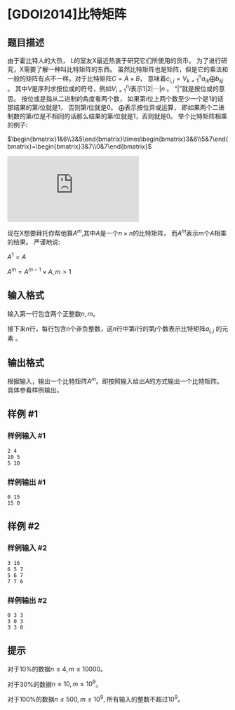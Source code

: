 # [GDOI2014]比特矩阵

## 题目描述

由于霍比特人的大热， L的室友X最近热衷于研究它们所使用的货币。 为了进行研究，X需要了解一种叫比特矩阵的东西。 虽然比特矩阵也是矩阵，但是它的乘法和一般的矩阵有点不一样。对于比特矩阵$C = A \times B$， 意味着$c_{i,j} = V_{k=1}^{n}a_{ik} \bigoplus b_{kj}$ 。 其中$V$是序列求按位或的符号，例如$V_{i=1}^{n} i$表示$1 | 2 | \cdots | n$ 。 “|”就是按位或的意思。 按位或是指从二进制的角度看两个数， 如果第$i$位上两个数至少一个是1的话那结果的第$i$位就是1， 否则第$i$位就是0。 $\bigoplus$表示按位异或运算， 即如果两个二进制数的第$i$位是不相同的话那么结果的第$i$位就是1，否则就是0。
举个比特矩阵相乘的例子:

$\begin{bmatrix}1&6\\3&5\end{bmatrix}\times\begin{bmatrix}3&6\\5&7\end{bmatrix}=\begin{bmatrix}3&7\\0&7\end{bmatrix}$

![](http://latex.codecogs.com/gif.latex?%5Cbegin%7Bbmatrix%7D1%266%5C%5C3%265%5Cend%7Bbmatrix%7D%5Ctimes%5Cbegin%7Bbmatrix%7D3%266%5C%5C5%267%5Cend%7Bbmatrix%7D%3D%5Cbegin%7Bbmatrix%7D3%267%5C%5C0%267%5Cend%7Bbmatrix%7D)

现在X想要拜托你帮他算$A^{m}$,其中$A$是一个$n\times n$的比特矩阵， 而$A^{m}$表示$m$个$A$相乘的结果。 严谨地说:

$A^{1}=A$

$A^{m}=A^{m-1}\times A,m>1$


## 输入格式

输入第一行包含两个正整数$n,m$。

接下来$n$行，每行包含$n$个非负整数，这$n$行中第$i$行的第$j$个数表示比特矩阵$a_{i,j}$ 的元素 。


## 输出格式

根据输入，输出一个比特矩阵$A^{m}$。即按照输入给出$A$的方式输出一个比特矩阵。 具体参看样例输出。


## 样例 #1

### 样例输入 #1
```
2 4
10 5
5 10
```

### 样例输出 #1

```
0 15
15 0
```

## 样例 #2

### 样例输入 #2
```
3 16
6 5 7
5 6 7
7 7 6
```

### 样例输出 #2

```
0 3 3
3 0 3
3 3 0
```

## 提示

对于10%的数据$n\le 4, m\le 10000$。

对于30%的数据$n\le 10, m\le 10^9$。

对于100%的数据$n\le 500, m\le 10^9$, 所有输入的整数不超过$10^9$。


